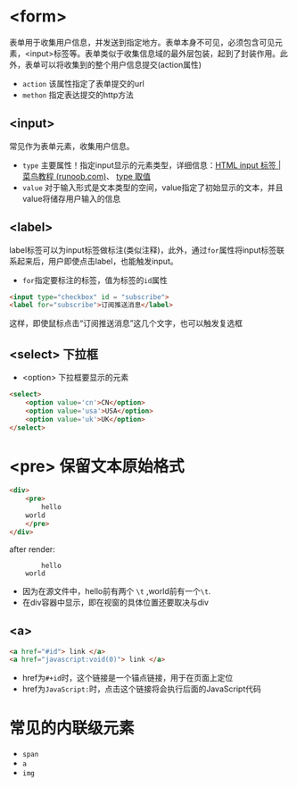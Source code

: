 # \<form>
表单用于收集用户信息，并发送到指定地方。表单本身不可见，必须包含可见元素，\<input>标签等。表单类似于收集信息域的最外层包装，起到了封装作用。此外，表单可以将收集到的整个用户信息提交(action属性)
- `action` 该属性指定了表单提交的url
- `methon` 指定表达提交的http方法
## \<input>
常见作为表单元素，收集用户信息。
- `type` 主要属性！指定input显示的元素类型，详细信息：[HTML input 标签 | 菜鸟教程 (runoob.com)](https://www.runoob.com/tags/tag-input.html)、 [type 取值](前端/HTML/link/link.md#input)
- `value` 对于输入形式是文本类型的空间，value指定了初始显示的文本，并且value将储存用户输入的信息

## \<label>
label标签可以为input标签做标注(类似注释)，此外，通过`for`属性将input标签联系起来后，用户即使点击label，也能触发input。
- `for`指定要标注的标签，值为标签的`id`属性
``` HTML
<input type="checkbox" id = "subscribe">
<label for="subscribe">订阅推送消息</label>
```
这样，即使鼠标点击“订阅推送消息”这几个文字，也可以触发复选框

## \<select> 下拉框
- \<option> 下拉框要显示的元素
``` HTML
<select>
	<option value='cn'>CN</option>
	<option value='usa'>USA</option>
	<option value='uk'>UK</option>
</select>
```

# \<pre> 保留文本原始格式
``` html
<div>
	<pre> 
		hello
	world
	</pre>
</div>
```
after render:
```
		hello
	world
```
- 因为在源文件中，hello前有两个 `\t` ,world前有一个`\t`.
- 在div容器中显示，即在视窗的具体位置还要取决与div


## \<a>
```HTML
<a href="#id"> link </a>
<a href="javascript:void(0)"> link </a>
```
- href为`#+id`时，这个链接是一个锚点链接，用于在页面上定位
- href为`JavaScript:`时，点击这个链接将会执行后面的JavaScript代码
# 常见的内联级元素
- `span`
- `a`
- `img`